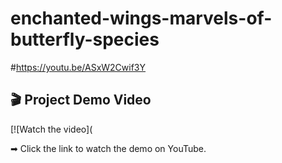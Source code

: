 # enchanted-wings-marvels-of-butterfly-species
#https://youtu.be/ASxW2Cwif3Y
## 🎬 Project Demo Video

[![Watch the video](

➡ Click the link to watch the demo on YouTube.
